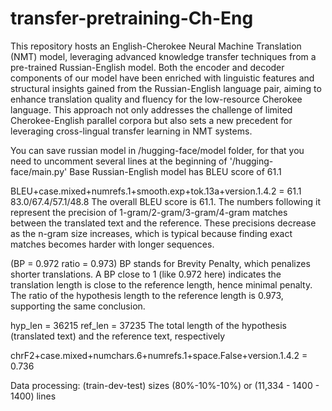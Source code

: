 # transfer-pretraining-Ch-Eng

This repository hosts an English-Cherokee Neural Machine Translation (NMT) model, leveraging advanced knowledge transfer techniques from a pre-trained Russian-English model. Both the encoder and decoder components of our model have been enriched with linguistic features and structural insights gained from the Russian-English language pair, aiming to enhance translation quality and fluency for the low-resource Cherokee language. This approach not only addresses the challenge of limited Cherokee-English parallel corpora but also sets a new precedent for leveraging cross-lingual transfer learning in NMT systems.


You can save russian model in /hugging-face/model folder, for that you need to uncomment several lines at the beginning of '/hugging-face/main.py'
Base Russian-English model has BLEU score of 61.1

BLEU+case.mixed+numrefs.1+smooth.exp+tok.13a+version.1.4.2 = 61.1 83.0/67.4/57.1/48.8 
The overall BLEU score is 61.1. The numbers following it represent the precision of 1-gram/2-gram/3-gram/4-gram matches between the translated text and the reference. These precisions decrease as the n-gram size increases, which is typical because finding exact matches becomes harder with longer sequences.

(BP = 0.972 ratio = 0.973)
BP stands for Brevity Penalty, which penalizes shorter translations. A BP close to 1 (like 0.972 here) indicates the translation length is close to the reference length, hence minimal penalty. The ratio of the hypothesis length to the reference length is 0.973, supporting the same conclusion.

hyp_len = 36215 ref_len = 37235
The total length of the hypothesis (translated text) and the reference text, respectively

chrF2+case.mixed+numchars.6+numrefs.1+space.False+version.1.4.2 = 0.736



Data processing:
(train-dev-test) sizes (80%-10%-10%) or (11,334 - 1400 - 1400) lines